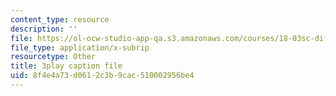 ```yaml
---
content_type: resource
description: ''
file: https://ol-ocw-studio-app-qa.s3.amazonaws.com/courses/18-03sc-differential-equations-fall-2011/8f4e4a73d0612c3b9cac510002956be4_9KbpbBMThTE.srt
file_type: application/x-subrip
resourcetype: Other
title: 3play caption file
uid: 8f4e4a73-d061-2c3b-9cac-510002956be4
---
```

